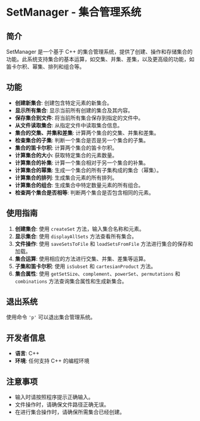 # SetManager - 集合管理系统

## 简介
SetManager 是一个基于 C++ 的集合管理系统，提供了创建、操作和存储集合的功能。此系统支持集合的基本运算，如交集、并集、差集，以及更高级的功能，如笛卡尔积、幂集、排列和组合等。

## 功能
- **创建新集合**: 创建包含特定元素的新集合。
- **显示所有集合**: 显示当前所有创建的集合及其内容。
- **保存集合到文件**: 将当前所有集合保存到指定的文件中。
- **从文件读取集合**: 从指定文件中读取集合信息。
- **集合的交集、并集和差集**: 计算两个集合的交集、并集和差集。
- **检查集合的子集**: 判断一个集合是否是另一个集合的子集。
- **集合的笛卡尔积**: 计算两个集合的笛卡尔积。
- **计算集合的大小**: 获取特定集合的元素数量。
- **计算集合的补集**: 计算一个集合相对于另一个集合的补集。
- **计算集合的幂集**: 生成一个集合的所有子集构成的集合（幂集）。
- **计算集合的排列**: 生成集合元素的所有排列。
- **计算集合的组合**: 生成集合中特定数量元素的所有组合。
- **检查两个集合是否相等**: 判断两个集合是否包含相同的元素。

## 使用指南
1. **创建集合**: 使用 `createSet` 方法，输入集合名称和元素。
2. **显示集合**: 使用 `displayAllSets` 方法查看所有集合。
3. **文件操作**: 使用 `saveSetsToFile` 和 `loadSetsFromFile` 方法进行集合的保存和加载。
4. **集合运算**: 使用相应的方法进行交集、并集、差集等运算。
5. **子集和笛卡尔积**: 使用 `isSubset` 和 `cartesianProduct` 方法。
6. **集合属性**: 使用 `getSetSize`、`complement`、`powerSet`、`permutations` 和 `combinations` 方法查询集合属性和生成新集合。

## 退出系统
使用命令 `'p'` 可以退出集合管理系统。

## 开发者信息
- **语言**: C++
- **环境**: 任何支持 C++ 的编程环境

## 注意事项
- 输入时请按照程序提示正确输入。
- 文件操作时，请确保文件路径正确无误。
- 在进行集合操作时，请确保所需集合已经创建。
